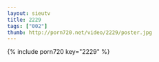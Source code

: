 ```yaml
--- 
layout: sieutv
title: 2229
tags: ["002"]
thumb: http://porn720.net/video/2229/poster.jpg
---
```

{% include porn720 key="2229" %} 
